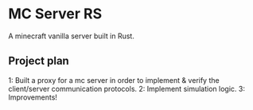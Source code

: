 # MC Server RS

A minecraft vanilla server built in Rust.

## Project plan

 1: Built a proxy for a mc server in order to implement & verify the client/server communication protocols.
 2: Implement simulation logic.
 3: Improvements!